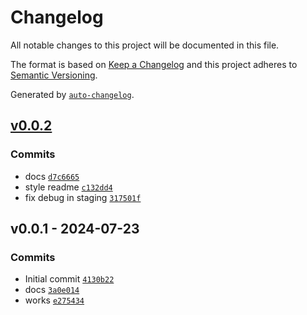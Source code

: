 # Changelog

All notable changes to this project will be documented in this file.

The format is based on [Keep a Changelog](https://keepachangelog.com/en/1.0.0/)
and this project adheres to [Semantic Versioning](https://semver.org/spec/v2.0.0.html).

Generated by [`auto-changelog`](https://github.com/CookPete/auto-changelog).

## [v0.0.2](https://github.com/substrate-system/radio-input/compare/v0.0.1...v0.0.2)

### Commits

- docs [`d7c6665`](https://github.com/substrate-system/radio-input/commit/d7c666596ae1138ff034e1564ce20282cdfc4463)
- style readme [`c132dd4`](https://github.com/substrate-system/radio-input/commit/c132dd4d123e0b84935a04af3b30fb333d4a41a1)
- fix debug in staging [`317501f`](https://github.com/substrate-system/radio-input/commit/317501f83376ae940889e2343ded35f758b5bf83)

## v0.0.1 - 2024-07-23

### Commits

- Initial commit [`4130b22`](https://github.com/substrate-system/radio-input/commit/4130b22be389d6ad16d7e61cd9b9cd2ec56bb41e)
- docs [`3a0e014`](https://github.com/substrate-system/radio-input/commit/3a0e014df6b322e20926cc0f5fb34849e9924a2b)
- works [`e275434`](https://github.com/substrate-system/radio-input/commit/e27543498170cbaf397942a7ead4018c35bab29c)

